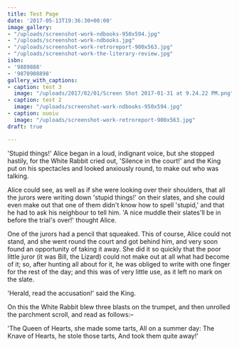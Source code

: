 ```yaml
---
title: Test Page
date: '2017-05-13T19:36:30+00:00'
image_gallery:
- "/uploads/screenshot-work-ndbooks-950x594.jpg"
- "/uploads/screenshot-work-ndbooks.jpg"
- "/uploads/screenshot-work-retroreport-900x563.jpg"
- "/uploads/screenshot-work-the-literary-review.jpg"
isbn:
- '9889888'
- '9870908898'
gallery_with_captions:
- caption: test 3
  image: "/uploads/2017/02/01/Screen Shot 2017-01-31 at 9.24.22 PM.png"
- caption: test 2
  image: "/uploads/screenshot-work-ndbooks-950x594.jpg"
- caption: ouoiu
  image: "/uploads/screenshot-work-retroreport-900x563.jpg"
draft: true

---
```



'Stupid things!' Alice began in a loud, indignant voice, but she stopped  hastily, for the White Rabbit cried out, 'Silence in the court!' and the  King put on his spectacles and looked anxiously round, to make out who  was talking.

Alice could see, as well as if she were looking over their shoulders,  that all the jurors were writing down 'stupid things!' on their slates,  and she could even make out that one of them didn't know how to spell  'stupid,' and that he had to ask his neighbour to tell him. 'A nice  muddle their slates'll be in before the trial's over!' thought Alice.

One of the jurors had a pencil that squeaked. This of course, Alice  could not stand, and she went round the court and got behind him, and  very soon found an opportunity of taking it away. She did it so quickly  that the poor little juror (it was Bill, the Lizard) could not make out  at all what had become of it; so, after hunting all about for it, he was  obliged to write with one finger for the rest of the day; and this was  of very little use, as it left no mark on the slate.

'Herald, read the accusation!' said the King.

On this the White Rabbit blew three blasts on the trumpet, and then  unrolled the parchment scroll, and read as follows:–

'The Queen of Hearts, she made some tarts, All on a summer day: The Knave of Hearts, he stole those tarts, And took them quite away!'